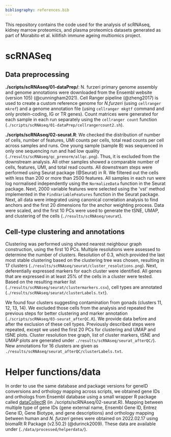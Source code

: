 ```yaml
---
bibliography: references.bib
---
```


This repository contains the code used for the analysis of scRNAseq, kidney marrow proteomics, and plasma proteomics datasets generated as part of Morabito et al. killifish immune ageing multiomics project.

# scRNASeq

## Data preprocessing 

**./scripts/scRNAseq/01-dataPrep/**: N. furzeri primary genome assembly and genome annotations were downloaded from the Ensembl website (version 105) (@cunningham2021). Cell Ranger pipeline (@zheng2017) is used to create a custom reference genome for *N.furzeri* (using `cellranger mkref`) and a genome annotation file (using `cellranger mkgtf` command and only protein-coding, IG or TR genes). Count matrices were generated for each sample in each run separately using the `cellranger count` function (`./scripts/scRNAseq/01-dataPrep/cellrangercount2.sh`).

**./scripts/scRNAseq/02-seurat.R**: We checked the distribution of number of cells, number of features, UMI counts per cells, total read counts per cell across samples and runs. One young sample (sample B) was sequenced in only one sequencing run and had low quality (`./results/scRNAseq/qc_prenorm/allqc.png`). Thus, it is excluded from the downstream analysis. All other samples showed a comparable number of cells, features, UMI, and total read counts. All downstream steps were performed using Seurat package (@Seurat) in R. We filtered out the cells with ​​less than 200 or more than 2500 features. All samples in each run were log normalised independently using the `NormalizeData` function in the Seurat package. Next, 2000 variable features were selected using the \'vst\' method implemented in the `FindVariableFeatures` function in the Seurat package. Next, all data were integrated using canonical correlation analysis to find anchors and the first 20 dimensions for the anchor weighting process. Data were scaled, and the first 10 PCs were used to generate the tSNE, UMAP, and clustering of the cells (`./results/scRNAseq/seurat`).

## Cell-type clustering and annotations

Clustering was performed using shared nearest neighbour graph construction, using the first 10 PCs. Multiple resolutions were assessed to determine the number of clusters. Resolution of 0.3, which provided the last most stable clustering based on the clustering tree was chosen, resulting in 17 clusters (`./results/scRNAseq/seurat/cluster_resolutions.png`). Next, deferentially expressed markers for each cluster were identified. All genes that are expressed in at least 25% of the cells in a cluster were tested. Based on the resulting marker list (`./results/scRNAseq/seurat/clustermarkers.csv`), cell types are annotated (`./results/scRNAseq/seurat/clusterLabels.txt`). 

We found four clusters suggesting contamination from gonads (clusters 11, 12, 13, 14). We excluded those cells from the analysis and repeated the previous steps for better clustering and marker annotation (`./scripts/scRNAseq/03-seurat_afterQC.R`). We provide data before and after the exclusion of these cell types. Previously described steps were repeated, except we used the first 20 PCs for clustering and UMAP and tSNE plots. Cluster resolution tree graph, list of cluster markers, tSNE and UMAP plots are generated under `./results/scRNAseq/seurat_afterQC/`). New annotations for 16 clusters are given as `./results/scRNAseq/seurat_afterQC/clusterLabels.txt`.

# Helper functions/data

In order to use the same database and package versions for geneID conversions and orthology mapping across scripts, we obtained gene IDs and orthologs from Ensembl database using a small wrapper R package called [dataCollectR](https://github.com/mdonertas/dataCollectR) (in ./scripts/scRNAseq/02-seurat.R). Mapping between multiple type of gene IDs (gene external name, Ensembl Gene ID, Entrez Gene ID, Gene Biotype, and gene descriptions) and orthology mapping between human and *N. furzeri* genes were obtained on 2022.02.17 using biomaRt R Package (v2.50.2) (@durinck2009). These data are available under (`./data/processed/helperdata/`).
